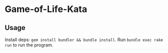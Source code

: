 # Game-of-Life-Kata



## Usage

Install deps: `gem install bundler && bundle install`.  Run `bundle exec rake run` to run the program.
